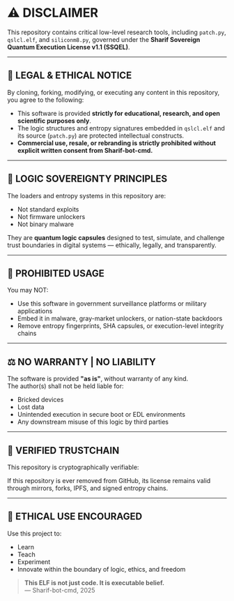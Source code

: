 # ⚠️ DISCLAIMER

This repository contains critical low-level research tools, including `patch.py`, `qslcl.elf`, and `siliconm8.py`, governed under the **Sharif Sovereign Quantum Execution License v1.1 (SSQEL)**.

---

## 🔐 LEGAL & ETHICAL NOTICE

By cloning, forking, modifying, or executing any content in this repository, you agree to the following:

- This software is provided **strictly for educational, research, and open scientific purposes only**.
- The logic structures and entropy signatures embedded in `qslcl.elf` and its source (`patch.py`) are protected intellectual constructs.
- **Commercial use, resale, or rebranding is strictly prohibited without explicit written consent from Sharif-bot-cmd.**

---

## 🧠 LOGIC SOVEREIGNTY PRINCIPLES

The loaders and entropy systems in this repository are:

- Not standard exploits
- Not firmware unlockers
- Not binary malware

They are **quantum logic capsules** designed to test, simulate, and challenge trust boundaries in digital systems — ethically, legally, and transparently.

---

## 🚫 PROHIBITED USAGE

You may NOT:

- Use this software in government surveillance platforms or military applications
- Embed it in malware, gray-market unlockers, or nation-state backdoors
- Remove entropy fingerprints, SHA capsules, or execution-level integrity chains

---

## ⚖️ NO WARRANTY | NO LIABILITY

The software is provided **"as is"**, without warranty of any kind.  
The author(s) shall not be held liable for:

- Bricked devices
- Lost data
- Unintended execution in secure boot or EDL environments
- Any downstream misuse of this logic by third parties

---

## 🧾 VERIFIED TRUSTCHAIN

This repository is cryptographically verifiable:


If this repository is ever removed from GitHub, its license remains valid through mirrors, forks, IPFS, and signed entropy chains.

---

## 🙏 ETHICAL USE ENCOURAGED

Use this project to:

- Learn
- Teach
- Experiment
- Innovate within the boundary of logic, ethics, and freedom

> **This ELF is not just code. It is executable belief.**  
> — Sharif-bot-cmd, 2025
> 
